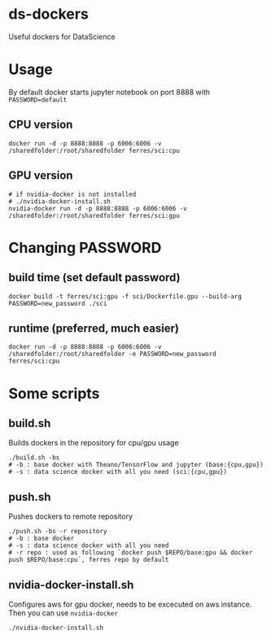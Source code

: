 # ds-dockers
Useful dockers for DataScience

# Usage
By default docker starts jupyter notebook on port 8888 with `PASSWORD=default`
## CPU version
```
docker run -d -p 8888:8888 -p 6006:6006 -v /sharedfolder:/root/sharedfolder ferres/sci:cpu
```

## GPU version
```
# if nvidia-docker is not installed
# ./nvidia-docker-install.sh
nvidia-docker run -d -p 8888:8888 -p 6006:6006 -v /sharedfolder:/root/sharedfolder ferres/sci:gpu
```

# Changing PASSWORD
## build time (set default password)
```
docker build -t ferres/sci:gpu -f sci/Dockerfile.gpu --build-arg PASSWORD=new_password ./sci
```
## runtime (preferred, much easier)
```
docker run -d -p 8888:8888 -p 6006:6006 -v /sharedfolder:/root/sharedfolder -e PASSWORD=new_password ferres/sci:cpu
```

# Some scripts
## build.sh
Builds dockers in the repository for cpu/gpu usage
```
./build.sh -bs
# -b : base docker with Theano/TensorFlow and jupyter (base:{cpu,gpu})
# -s : data science docker with all you need (sci:{cpu,gpu})
```

## push.sh
Pushes dockers to remote repository
```
./push.sh -bs -r repository
# -b : base docker
# -s : data science docker with all you need
# -r repo : used as following `docker push $REPO/base:gpu && docker push $REPO/base:cpu`, ferres repo by default
```

## nvidia-docker-install.sh
Configures aws for gpu docker, needs to be excecuted on aws instance. Then you can use `nvidia-docker`
```
./nvidia-docker-install.sh
```
